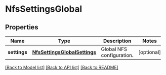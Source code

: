 # NfsSettingsGlobal

## Properties
Name | Type | Description | Notes
------------ | ------------- | ------------- | -------------
**settings** | [**NfsSettingsGlobalSettings**](NfsSettingsGlobalSettings.md) | Global NFS configuration. | [optional] 

[[Back to Model list]](../README.md#documentation-for-models) [[Back to API list]](../README.md#documentation-for-api-endpoints) [[Back to README]](../README.md)


